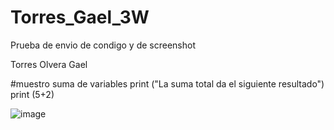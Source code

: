 # Torres_Gael_3W

Prueba de envio de condigo y de screenshot

Torres Olvera Gael

#muestro suma de variables
print ("La suma total da el siguiente resultado")
print (5+2)

![image](https://github.com/user-attachments/assets/735e300c-d8d9-4569-ac56-182fcd786fb4)
